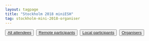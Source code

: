 ```yaml
---
layout: tagpage
title: "Stockholm 2018 miniESH"
tag: stockholm-mini-2018-organiser
---
```

<button class="button"><a class="linkbutton" href="/tag/stockholm-mini-2018-people">
  All attendees
</a></button>&nbsp;
<button class="button"><a class="linkbutton" href="/tag/stockholm-mini-2018-remote">
  Remote participants
</a></button>&nbsp;
<button class="button"><a class="linkbutton" href="/tag/stockholm-mini-2018-participant">
  Local participants
</a></button>&nbsp;
<button class="button"><a class="linkbutton" href="/tag/stockholm-mini-2018-organiser">
  Organisers
</a></button>
